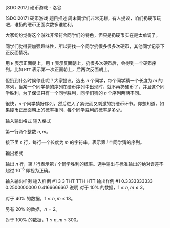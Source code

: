 



[SDOI2017] 硬币游戏 - 洛谷














[SDOI2017] 硬币游戏
题目描述
周末同学们非常无聊，有人提议，咱们扔硬币玩吧，谁扔的硬币正面次数多谁胜利。


大家纷纷觉得这个游戏非常符合同学们的特色，但只是扔硬币实在是太单调了。


同学们觉得要加强趣味性，所以要找一个同学扔很多很多次硬币，其他同学记录下正反面情况。


用 $\texttt H$ 表示正面朝上，用 $\texttt T$ 表示反面朝上，扔很多次硬币后，会得到一个硬币序列。比如 $\texttt{HTT}$ 表示第一次正面朝上，后两次反面朝上。


但扔到什么时候停止呢？大家提议，选出 $n$ 个同学，每个同学猜一个长度为 $m$ 的序列，当某一个同学猜的序列在硬币序列中出现时，就不再扔硬币了，并且这个同学胜利，为了保证只有一个同学胜利，同学们猜的 $n$ 个序列两两不同。


很快，$n$ 个同学猜好序列，然后进入了紧张而又刺激的扔硬币环节。你想知道，如果硬币正反面朝上的概率相同，每个同学胜利的概率是多少。

输入输出格式
输入格式

第一行两个整数 $n,m$。


接下里 $n$ 行，每行一个长度为 $m$ 的字符串，表示第 $i$ 个同学猜的序列。

输出格式

输出 $n$ 行，第 $i$ 行表示第 $i$ 个同学胜利的概率。选手输出与标准输出的绝对误差不超过 $10^{-6}$ 即视为正确。

输入输出样例
输入样例 #1
3 3
THT
TTH
HTT
输出样例 #1
0.3333333333
0.2500000000
0.4166666667
说明
对于 $10\%$ 的数据，$1\le n,m\le 3$。

对于 $40\%$ 的数据，$1\le n,m\le 18$。

另有 $20\%$ 的数据，$n=2$。

对于 $100\%$ 的数据，$1\le n,m\le 300$。







